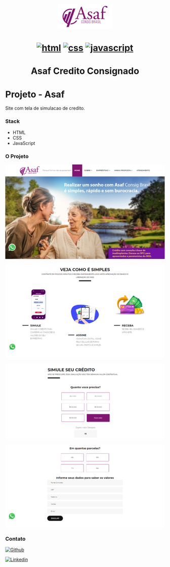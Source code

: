 <p align="center">
<img src="https://github.com/luuanfaria/asaf/blob/master/images/logo-footer%20roxo.png" alt="Logo">
</p>

<h1 align="center">

 [![html](https://img.icons8.com/color/32/000000/html-5.png)](https://github.com/luuanfaria/luuanfaria) [![css](https://img.icons8.com/nolan/32/css-filetype.png)](https://github.com/luuanfaria/luuanfaria) [![javascript](https://img.icons8.com/color/32/000000/javascript.png)](https://github.com/luuanfaria/luuanfaria)

</h1>
<h1 align="center">Asaf Credito Consignado</h1>

# Projeto - Asaf

Site com tela de simulacao de credito.

### Stack

- HTML
- CSS
- JavaScript

### O Projeto

![01 - Asaf!](https://github.com/luuanfaria/asaf/blob/master/asaf.PNG "01 - Asaf!")

![02 - Asaf!](https://github.com/luuanfaria/asaf/blob/master/asaf%202.PNG "02 - Asaf!")

![01 - Asaf!](https://github.com/luuanfaria/asaf/blob/master/asaf%203.PNG "03 - Asaf!")

![02 - Asaf!](https://github.com/luuanfaria/asaf/blob/master/asaf%204.PNG "04 - Asaf!")

### Contato

[![Github](https://img.icons8.com/fluent/34/000000/github.png "Github")](https://github.com/luuanfaria/luuanfaria)

[![Linkedin](https://user-images.githubusercontent.com/5139981/92164006-fd997e00-ee0a-11ea-956a-a737ef94ebfd.png "Linkedin")](https://www.linkedin.com/in/luuanfaria/)

